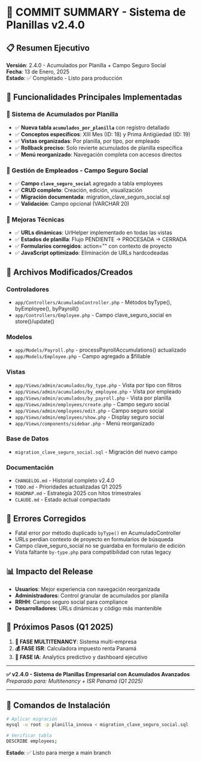 # 🚀 COMMIT SUMMARY - Sistema de Planillas v2.4.0

## 📋 **Resumen Ejecutivo**
**Versión**: 2.4.0 - Acumulados por Planilla + Campo Seguro Social  
**Fecha**: 13 de Enero, 2025  
**Estado**: ✅ Completado - Listo para producción  

## 🎯 **Funcionalidades Principales Implementadas**

### 🏢 Sistema de Acumulados por Planilla
- ✅ **Nueva tabla `acumulados_por_planilla`** con registro detallado
- ✅ **Conceptos específicos**: XIII Mes (ID: 18) y Prima Antigüedad (ID: 19)
- ✅ **Vistas organizadas**: Por planilla, por tipo, por empleado
- ✅ **Rollback preciso**: Solo revierte acumulados de planilla específica
- ✅ **Menú reorganizado**: Navegación completa con accesos directos

### 👤 Gestión de Empleados - Campo Seguro Social
- ✅ **Campo `clave_seguro_social`** agregado a tabla employees
- ✅ **CRUD completo**: Creación, edición, visualización
- ✅ **Migración documentada**: migration_clave_seguro_social.sql
- ✅ **Validación**: Campo opcional (VARCHAR 20)

### 🔧 Mejoras Técnicas
- ✅ **URLs dinámicas**: UrlHelper implementado en todas las vistas
- ✅ **Estados de planilla**: Flujo PENDIENTE → PROCESADA → CERRADA
- ✅ **Formularios corregidos**: action="" con contexto de proyecto
- ✅ **JavaScript optimizado**: Eliminación de URLs hardcodeadas

## 📁 **Archivos Modificados/Creados**

### Controladores
- `app/Controllers/AcumuladoController.php` - Métodos byType(), byEmployee(), byPayroll()
- `app/Controllers/Employee.php` - Campo clave_seguro_social en store()/update()

### Modelos
- `app/Models/Payroll.php` - processPayrollAccumulations() actualizado
- `app/Models/Employee.php` - Campo agregado a $fillable

### Vistas
- `app/Views/admin/acumulados/by_type.php` - Vista por tipo con filtros
- `app/Views/admin/acumulados/by_employee.php` - Vista por empleado
- `app/Views/admin/acumulados/by_payroll.php` - Vista por planilla
- `app/Views/admin/employees/create.php` - Campo seguro social
- `app/Views/admin/employees/edit.php` - Campo seguro social
- `app/Views/admin/employees/show.php` - Display seguro social
- `app/Views/components/sidebar.php` - Menú reorganizado

### Base de Datos
- `migration_clave_seguro_social.sql` - Migración del nuevo campo

### Documentación
- `CHANGELOG.md` - Historial completo v2.4.0
- `TODO.md` - Prioridades actualizadas Q1 2025
- `ROADMAP.md` - Estrategia 2025 con hitos trimestrales
- `CLAUDE.md` - Estado actual compactado

## 🐛 **Errores Corregidos**
- Fatal error por método duplicado `byType()` en AcumuladoController
- URLs perdían contexto de proyecto en formularios de búsqueda
- Campo clave_seguro_social no se guardaba en formulario de edición
- Vista faltante `by-type.php` para compatibilidad con rutas legacy

## 📊 **Impacto del Release**
- **Usuarios**: Mejor experiencia con navegación reorganizada
- **Administradores**: Control granular de acumulados por planilla
- **RRHH**: Campo seguro social para compliance
- **Desarrolladores**: URLs dinámicas y código más mantenible

## 🎯 **Próximos Pasos (Q1 2025)**
1. **🚀 FASE MULTITENANCY**: Sistema multi-empresa
2. **💰 FASE ISR**: Calculadora impuesto renta Panamá
3. **🤖 FASE IA**: Analytics predictivo y dashboard ejecutivo

---

**✅ v2.4.0 - Sistema de Planillas Empresarial con Acumulados Avanzados**  
*Preparado para: Multitenancy + ISR Panamá (Q1 2025)*

---

## 🔧 **Comandos de Instalación**
```bash
# Aplicar migración
mysql -u root -p planilla_innova < migration_clave_seguro_social.sql

# Verificar tabla
DESCRIBE employees;
```

**Estado**: ✅ Listo para merge a main branch
